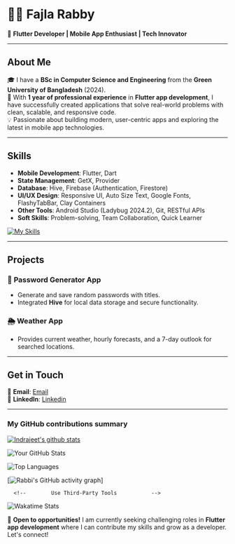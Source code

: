 # 👨‍💻  Fajla Rabby 
🌟 **Flutter Developer | Mobile App Enthusiast | Tech Innovator**  

---

## About Me  
🎓 I have a **BSc in Computer Science and Engineering** from the **Green University of Bangladesh** (2024).  
📱 With **1 year of professional experience** in **Flutter app development**, I have successfully created applications that solve real-world problems with clean, scalable, and responsive code.  
💡 Passionate about building modern, user-centric apps and exploring the latest in mobile app technologies.  

---

## Skills  
- **Mobile Development**: Flutter, Dart  
- **State Management**: GetX, Provider  
- **Database**: Hive, Firebase (Authentication, Firestore)  
- **UI/UX Design**: Responsive UI, Auto Size Text, Google Fonts, FlashyTabBar, Clay Containers  
- **Other Tools**: Android Studio (Ladybug 2024.2), Git, RESTful APIs  
- **Soft Skills**: Problem-solving, Team Collaboration, Quick Learner

[![My Skills](https://skillicons.dev/icons?i=androidstudio,dart,flutter,git,github,figma,firebase,postman,pycharm,sqlite,stackoverflow,sublime,anaconda,arduino,atom,autocad,bash,java,mysql,linux,ubuntu,vscode,html,css,javascript,php)](https://skillicons.dev)

---

## Projects  
### 🔑 **Password Generator App**  
- Generate and save random passwords with titles.  
- Integrated **Hive** for local data storage and secure functionality.  

 

### 🌦️ **Weather App**  
- Provides current weather, hourly forecasts, and a 7-day outlook for searched locations.  



---


## Get in Touch  
📧 **Email**: [Email](fajlarabby220@gmail.com)  
💼 **LinkedIn**: [Linkedin](https://www.linkedin.com/in/flutterdevrabby/) 


 <!--📱 **Portfolio**: [yourportfolio.com](#)   -->

---








<h3>My GitHub contributions summary</h3>

[![Indrajeet's github stats](https://github-readme-stats.vercel.app/api?username=flutterdevrabby&count_private=true&include_all_commits=true&theme=radical)](https://google.com)





 <!--  Use github-readme-stats for Profile Visualizations  
 
 This tool generates dynamic GitHub stats cards for your README profile.

Steps to Set Up:
Visit the Repository: Go to github-readme-stats.
Generate a Stats Card:
Copy the code snippet and paste it into your README.md file
 
 
 -->


![Your GitHub Stats](https://github-readme-stats.vercel.app/api?username=rabby220&show_icons=true&theme=radical)





 


 <!--       Optional Settings:
 
 
 --> 





![Top Languages](https://github-readme-stats.vercel.app/api/top-langs/?username=rabby220&layout=compact&theme=tokyonight)















 

  <!--           2. Add a Contribution Graph       --> 


[![Rabbi's GitHub activity graph](https://github-readme-activity-graph.cyclic.app/graph?username=rabby220&theme=github)]   <!--(https://github.com/ashutosh00710/github-readme-activity-graph) --> 




  

  


      <!--        Use Third-Party Tools           --> 
![Wakatime Stats](https://github-readme-stats.vercel.app/api/wakatime?username=rabby220)








📌 **Open to opportunities!** I am currently seeking challenging roles in **Flutter app development** where I can contribute my skills and grow as a developer. Let's connect!  
